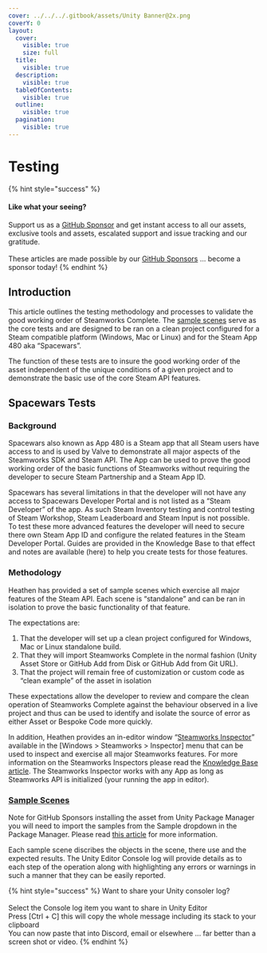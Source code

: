 ```yaml
---
cover: ../../../.gitbook/assets/Unity Banner@2x.png
coverY: 0
layout:
  cover:
    visible: true
    size: full
  title:
    visible: true
  description:
    visible: true
  tableOfContents:
    visible: true
  outline:
    visible: true
  pagination:
    visible: true
---
```


# Testing

{% hint style="success" %}
#### Like what your seeing?

Support us as a [GitHub Sponsor](../../../become-a-sponsor/) and get instant access to all our assets, exclusive tools and assets, escalated support and issue tracking and our gratitude.\
\
These articles are made possible by our [GitHub Sponsors](../../../become-a-sponsor/) ... become a sponsor today!
{% endhint %}

## Introduction

This article outlines the testing methodology and processes to validate the good working order of Steamworks Complete. The [sample scenes](../sample-scenes/) serve as the core tests and are designed to be ran on a clean project configured for a Steam compatible platform (Windows, Mac or Linux) and for the Steam App 480 aka “Spacewars”.

The function of these tests are to insure the good working order of the asset independent of the unique conditions of a given project and to demonstrate the basic use of the core Steam API features.&#x20;

## Spacewars Tests

### Background

Spacewars also known as App 480 is a Steam app that all Steam users have access to and is used by Valve to demonstrate all major aspects of the Steamworks SDK and Steam API. The App can be used to prove the good working order of the basic functions of Steamworks without requiring the developer to secure Steam Partnership and a Steam App ID.

Spacewars has several limitations in that the developer will not have any access to Spacewars Developer Portal and is not listed as a “Steam Developer” of the app. As such Steam Inventory testing and control testing of Steam Workshop, Steam Leaderboard and Steam Input is not possible. To test these more advanced features the developer will need to secure there own Steam App ID and configure the related features in the Steam Developer Portal. Guides are provided in the Knowledge Base to that effect and notes are available (here) to help you create tests for those features.

### Methodology

Heathen has provided a set of sample scenes which exercise all major features of the Steam API. Each scene is “standalone” and can be ran in isolation to prove the basic functionality of that feature.

The expectations are:

1. That the developer will set up a clean project configured for Windows, Mac or Linux standalone build.
2. That they will import Steamworks Complete in the normal fashion (Unity Asset Store or GitHub Add from Disk or GitHub Add from Git URL).
3. That the project will remain free of customization or custom code as “clean example” of the asset in isolation

These expectations allow the developer to review and compare the clean operation of Steamworks Complete against the behaviour observed in a live project and thus can be used to identify and isolate the source of error as either Asset or Bespoke Code more quickly.

In addition, Heathen provides an in-editor window “[Steamworks Inspector](./)” available in the \[Windows > Steamworks > Inspector] menu that can be used to inspect and exercise all major Steamworks features. For more information on the Steamworks Inspectors please read the [Knowledge Base article](./). The Steamworks Inspector works with any App as long as Steamworks API is initialized (your running the app in editor).

### [Sample Scenes](../sample-scenes/)

Note for GitHub Sponsors installing the asset from Unity Package Manager you will need to import the samples from the Sample dropdown in the Package Manager. Please read [this article](../sample-scenes/) for more information.

Each sample scene discribes the objects in the scene, there use and the expected results. The Unity Editor Console log will provide details as to each step of the operation along with highlighting any errors or warnings in such a manner that they can be easily reported.

{% hint style="success" %}
Want to share your Unity consoler log?\
\
Select the Console log item you want to share in Unity Editor\
Press \[Ctrl + C] this will copy the whole message including its stack to your clipboard\
You can now paste that into Discord, email or elsewhere ... far better than a screen shot or video.
{% endhint %}

